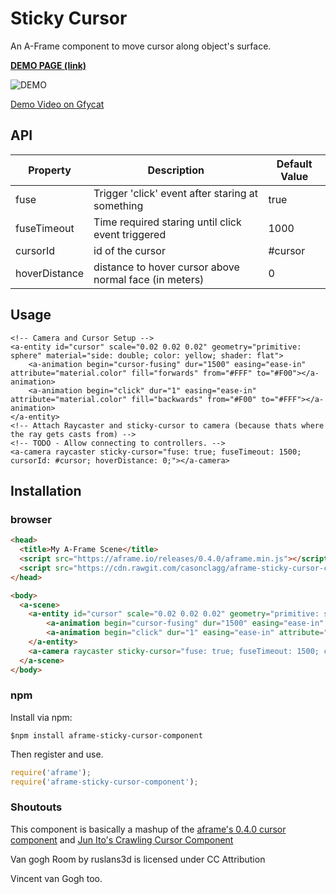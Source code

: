 # Sticky Cursor

An A-Frame component to move cursor along object's surface.

**[DEMO PAGE (link)](https://casonclagg.github.io/aframe-sticky-cursor-component/)**

![DEMO](demo.gif)

[Demo Video on Gfycat](https://gfycat.com/EasygoingUnluckyAuk)

## API

| Property          | Description                                              | Default Value |
| ----------------- | -------------------------------------------------------- | ------------- |
| fuse              | Trigger 'click' event after staring at something         | true          |
| fuseTimeout       | Time required staring until click event triggered        | 1000          |
| cursorId          | id of the cursor                                         | #cursor       |
| hoverDistance     | distance to hover cursor above normal face (in meters)   | 0             |

## Usage

    <!-- Camera and Cursor Setup -->
    <a-entity id="cursor" scale="0.02 0.02 0.02" geometry="primitive: sphere" material="side: double; color: yellow; shader: flat">
        <a-animation begin="cursor-fusing" dur="1500" easing="ease-in" attribute="material.color" fill="forwards" from="#FFF" to="#F00"></a-animation>
        <a-animation begin="click" dur="1" easing="ease-in" attribute="material.color" fill="backwards" from="#F00" to="#FFF"></a-animation>
    </a-entity>
    <!-- Attach Raycaster and sticky-cursor to camera (because thats where the ray gets casts from) -->
    <!-- TODO - Allow connecting to controllers. -->
    <a-camera raycaster sticky-cursor="fuse: true; fuseTimeout: 1500; cursorId: #cursor; hoverDistance: 0;"></a-camera>

## Installation

### browser

```html
<head>
  <title>My A-Frame Scene</title>
  <script src="https://aframe.io/releases/0.4.0/aframe.min.js"></script>
  <script src="https://cdn.rawgit.com/casonclagg/aframe-sticky-cursor-component/master/dist/aframe-sticky-cursor-component.min.js"></script>
</head>

<body>
  <a-scene>
    <a-entity id="cursor" scale="0.02 0.02 0.02" geometry="primitive: sphere" material="side: double; color: yellow; shader: flat">
        <a-animation begin="cursor-fusing" dur="1500" easing="ease-in" attribute="material.color" fill="forwards" from="#FFF" to="#F00"></a-animation>
        <a-animation begin="click" dur="1" easing="ease-in" attribute="material.color" fill="backwards" from="#F00" to="#FFF"></a-animation>
    </a-entity>
    <a-camera raycaster sticky-cursor="fuse: true; fuseTimeout: 1500; cursorId: #cursor; hoverDistance: 0;"></a-camera>
  </a-scene>
</body>
```

### npm
Install via npm:

`$npm install aframe-sticky-cursor-component`

Then register and use.

```javascript
require('aframe');
require('aframe-sticky-cursor-component');
```

### Shoutouts

This component is basically a mashup of the [aframe's 0.4.0 cursor component](https://github.com/aframevr/aframe/blob/master/src/components/cursor.js) and [Jun Ito's Crawling Cursor Component](https://github.com/jujunjun110/aframe-crawling-cursor)

Van gogh Room by ruslans3d is licensed under CC Attribution

Vincent van Gogh too.
